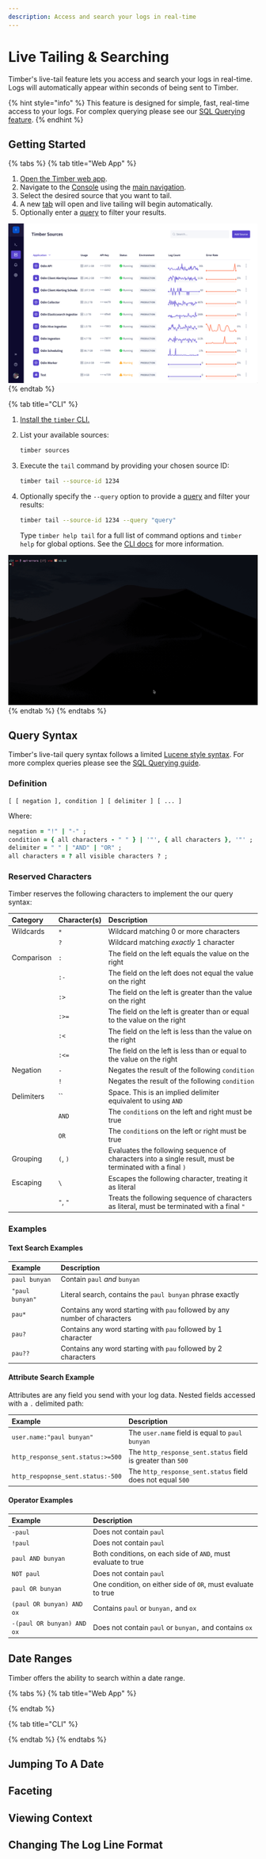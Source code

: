 ```yaml
---
description: Access and search your logs in real-time
---
```


# Live Tailing & Searching

Timber's live-tail feature lets you access and search your logs in real-time. Logs will automatically appear within seconds of being sent to Timber.

{% hint style="info" %}
This feature is designed for simple, fast, real-time access to your logs. For complex querying please see our [SQL Querying feature](sql-querying.md).
{% endhint %}

## Getting Started

{% tabs %}
{% tab title="Web App" %}
1. [Open the Timber web app](https://app.timber.io).
2. Navigate to the [Console](../clients/web-app/#the-console) using the [main navigation](../clients/web-app/#2-main-navigation).
3. Select the desired source that you want to tail.
4. A new [tab](../clients/web-app/#tabs) will open and live tailing will begin automatically.
5. Optionally enter a [query](live-tailing.md#query-syntax) to filter your results.

![Timber Web App Live Tail Demo](../.gitbook/assets/live-tailing.gif)
{% endtab %}

{% tab title="CLI" %}
1. [Install the `timber` CLI.](../clients/cli/#installation)
2. List your available sources:  


   ```bash
   timber sources
   ```

3. Execute the `tail` command by providing your chosen source ID:  


   ```bash
   timber tail --source-id 1234
   ```

4. Optionally specify the `--query` option to provide a [query](live-tailing.md#query-syntax) and filter your results:  


   ```bash
   timber tail --source-id 1234 --query "query"
   ```

   Type `timber help tail` for a full list of command options and `timber help` for global options. See the [CLI docs](../clients/cli/) for more information.

![Timber CLI Live Tail Demo](../.gitbook/assets/screen-recording-2019-03-13-at-08.50-pm.gif)
{% endtab %}
{% endtabs %}

## Query Syntax

Timber's live-tail query syntax follows a limited [Lucene style syntax](https://lucene.apache.org/core/2_9_4/queryparsersyntax.html). For more complex queries please see the [SQL Querying guide](sql-querying.md).

### Definition

```text
[ [ negation ], condition ] [ delimiter ] [ ... ]
```

Where:

```ruby
negation = "!" | "-" ;
condition = { all characters - " " } | '"', { all characters }, '"' ;
delimiter = " " | "AND" | "OR" ;
all characters = ? all visible characters ? ;
```

### Reserved Characters

Timber reserves the following characters to implement the our query syntax:

| Category | Character\(s\) | Description |
| :--- | :--- | :--- |
| Wildcards | `*` | Wildcard matching 0 or more characters |
|  | `?` | Wildcard matching _exactly_ 1 character |
| Comparison | `:` | The field on the left equals the value on the right |
|  | `:-` | The field on the left does not equal the value on the right |
|  | `:>` | The field on the left is greater than the value on the right |
|  | `:>=` | The field on the left is greater than or equal to the value on the right |
|  | `:<` | The field on the left is less than the value on the right |
|  | `:<=` | The field on the left is less than or equal to the value on the right |
| Negation | `-` | Negates the result of the following `condition` |
|  | `!` | Negates the result of the following `condition` |
| Delimiters |  `` | Space. This is an implied delimiter equivalent to using `AND` |
|  | `AND` | The `condition`s on the left and right must be true |
|  | `OR` | The `condition`s on the left or right must be true  |
| Grouping | `(`, `)` | Evaluates the following sequence of characters into a single result, must be terminated with a final `)` |
| Escaping | `\` | Escapes the following character, treating it as literal |
|  | `"`, `"` | Treats the following sequence of characters as literal, must be terminated with a final `"` |

### Examples

#### Text Search Examples

| Example | Description |
| :--- | :--- |
| `paul bunyan` | Contain `paul` _and_ `bunyan` |
| `"paul bunyan"` | Literal search, contains the `paul bunyan` phrase exactly |
| `pau*` | Contains any word starting with `pau` followed by any number of characters |
| `pau?` | Contains any word starting with `pau` followed by 1 character |
| `pau??` | Contains any word starting with `pau` followed by 2 characters |

#### Attribute Search Example

Attributes are any field you send with your log data. Nested fields accessed with a `.` delimited path:

| Example | Description |
| :--- | :--- |
| `user.name:"paul bunyan"` | The `user.name` field is equal to `paul bunyan` |
| `http_response_sent.status:>=500` | The `http_response_sent.status` field is greater than `500` |
| `http_respopnse_sent.status:-500` | The `http_response_sent.status` field does not equal `500` |

#### Operator Examples

| Example | Description |
| :--- | :--- |
| `-paul` | Does not contain `paul` |
| `!paul` | Does not contain `paul` |
| `paul AND bunyan` | Both conditions, on each side of `AND`, must evaluate to true |
| `NOT paul` | Does not contain `paul` |
| `paul OR bunyan` | One condition, on either side of `OR`, must evaluate to true |
| `(paul OR bunyan) AND ox` | Contains `paul` or `bunyan,` and `ox` |
| `-(paul OR bunyan) AND ox` | Does not contain `paul` or `bunyan,` and contains `ox` |

## Date Ranges

Timber offers the ability to search within a date range.

{% tabs %}
{% tab title="Web App" %}

{% endtab %}

{% tab title="CLI" %}

{% endtab %}
{% endtabs %}

## Jumping To A Date

## Faceting

## Viewing Context

## Changing The Log Line Format

## 



